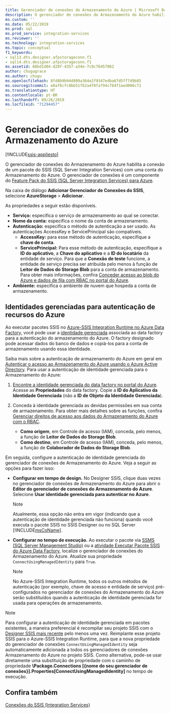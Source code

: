 ```yaml
---
title: Gerenciador de conexões do Armazenamento do Azure | Microsoft Docs
description: O gerenciador de conexões do Armazenamento do Azure habilita a conexão de um pacote do SSIS com uma conta do Armazenamento do Azure.
ms.custom: ''
ms.date: 05/22/2019
ms.prod: sql
ms.prod_service: integration-services
ms.reviewer: ''
ms.technology: integration-services
ms.topic: conceptual
f1_keywords:
- sql13.dts.designer.afpstorageconn.f1
- sql14.dts.designer.afpstorageconn.f1
ms.assetid: 68bd1d04-d20f-4357-a34e-7c9c76457062
author: chugugrace
ms.author: chugu
ms.openlocfilehash: 8fd8b9b94d809a304e2f9347edba67d5ff7d9b85
ms.sourcegitcommit: e8af8cfc0bb51f62a4f0fa794c784f1aed006c71
ms.translationtype: HT
ms.contentlocale: pt-BR
ms.lasthandoff: 09/26/2019
ms.locfileid: "71294457"
---
```

# <a name="azure-storage-connection-manager"></a>Gerenciador de conexões do Armazenamento do Azure

[!INCLUDE[ssis-appliesto](../../includes/ssis-appliesto-ssvrpluslinux-asdb-asdw-xxx.md)]

O gerenciador de conexões do Armazenamento do Azure habilita a conexão de um pacote do SSIS (SQL Server Integration Services) com uma conta do Armazenamento do Azure. O gerenciador de conexões é um componente do [Feature Pack do SSIS (SQL Server Integration Services) para Azure](../../integration-services/azure-feature-pack-for-integration-services-ssis.md). 
  
Na caixa de diálogo **Adicionar Gerenciador de Conexões do SSIS**, selecione **AzureStorage** > **Adicionar**.  
  
As propriedades a seguir estão disponíveis.

- **Serviço:** especifica o serviço de armazenamento ao qual se conectar.
- **Nome da conta:** especifica o nome da conta de armazenamento.
- **Autenticação:** especifica o método de autenticação a ser usado. As autenticações AccessKey e ServicePrincipal são compatíveis.
    - **AccessKey:** para esse método de autenticação, especifique a **chave de conta**.
    - **ServicePrincipal:** Para esse método de autenticação, especifique a **ID do aplicativo**, a **Chave do aplicativo** e a **ID do locatário** da entidade de serviço.
      Para que a **Conexão de teste** funcione, a entidade de serviço precisa ser atribuída pelo menos à função de **Leitor de Dados do Storage Blob** para a conta de armazenamento.
      Para obter mais informações, confira [Conceder acesso ao blob do Azure e dados de fila com RBAC no portal do Azure](https://docs.microsoft.com/azure/storage/common/storage-auth-aad-rbac-portal#assign-rbac-roles-using-the-azure-portal).
- **Ambiente:** especifica o ambiente de nuvem que hospeda a conta de armazenamento.

## <a name="managed-identities-for-azure-resources-authentication"></a>Identidades gerenciadas para autenticação de recursos do Azure
Ao executar pacotes SSIS no [Azure-SSIS Integration Runtime no Azure Data Factory](https://docs.microsoft.com/azure/data-factory/concepts-integration-runtime#azure-ssis-integration-runtime), você pode usar a [identidade gerenciada](https://docs.microsoft.com/azure/data-factory/connector-azure-sql-database#managed-identity) associada ao data factory para a autenticação do armazenamento do Azure. O factory designado pode acessar dados do banco de dados e copiá-los para a conta de armazenamento usando essa identidade.

Saiba mais sobre a autenticação de armazenamento do Azure em geral em [Autenticar o acesso ao Armazenamento do Azure usando o Azure Active Directory](https://docs.microsoft.com/azure/storage/common/storage-auth-aad). Para usar a autenticação de identidade gerenciada para o Armazenamento do Azure:

1. [Encontre a identidade gerenciada do data factory no portal do Azure](https://docs.microsoft.com/azure/data-factory/data-factory-service-identity). Acesse as **Propriedades** do data factory. Copie a **ID do Aplicativo da Identidade Gerenciada** (não a **ID de Objeto da Identidade Gerenciada**).

1. Conceda à identidade gerenciada as devidas permissões em sua conta de armazenamento. Para obter mais detalhes sobre as funções, confira [Gerenciar direitos de acesso aos dados do Armazenamento do Azure com o RBAC](https://docs.microsoft.com/azure/storage/common/storage-auth-aad-rbac-portal).

    - **Como origem**, em Controle de acesso (IAM), conceda, pelo menos, a função de **Leitor de Dados do Storage Blob**.
    - **Como destino**, em Controle de acesso (IAM), conceda, pelo menos, a função de **Colaborador de Dados do Storage Blob**.

Em seguida, configure a autenticação de identidade gerenciada do gerenciador de conexões de Armazenamento do Azure. Veja a seguir as opções para fazer isso:

- **Configurar em tempo de design.** No Designer SSIS, clique duas vezes no gerenciador de conexões de Armazenamento do Azure para abrir o **Editor do gerenciador de conexões do Armazenamento do Azure**. Selecione **Usar identidade gerenciada para autenticar no Azure**.
    > [!NOTE]
    >  Atualmente, essa opção não entra em vigor (indicando que a autenticação de identidade gerenciada não funciona) quando você executa o pacote SSIS no SSIS Designer ou no SQL Server [!INCLUDE[msCoName](../../includes/msconame-md.md)].
    
- **Configurar no tempo de execução.** Ao executar o pacote via [SSMS (SQL Server Management Studio)](https://docs.microsoft.com/sql/integration-services/ssis-quickstart-run-ssms) ou a [atividade Executar Pacote SSIS do Azure Data Factory](https://docs.microsoft.com/azure/data-factory/how-to-invoke-ssis-package-ssis-activity), localize o gerenciador de conexões do Armazenamento do Azure. Atualize sua propriedade `ConnectUsingManagedIdentity` para `True`.
    > [!NOTE]
    >  No Azure-SSIS Integration Runtime, todos os outros métodos de autenticação (por exemplo, chave de acesso e entidade de serviço) pré-configurados no gerenciador de conexões do Armazenamento do Azure serão substituídos quando a autenticação de identidade gerenciada for usada para operações de armazenamento.

> [!NOTE]
>  Para configurar a autenticação de identidade gerenciada em pacotes existentes, a maneira preferencial é recompilar seu projeto SSIS com o [Designer SSIS mais recente](https://docs.microsoft.com/sql/ssdt/download-sql-server-data-tools-ssdt) pelo menos uma vez. Reimplante esse projeto SSIS para o Azure-SSIS Integration Runtime, para que a nova propriedade do gerenciador de conexões `ConnectUsingManagedIdentity` seja automaticamente adicionada a todos os gerenciadores de conexões Armazenamento do Azure no projeto SSIS. Como alternativa, pode-se usar diretamente uma substituição de propriedade com o caminho de propriedade **\Package.Connections [{nome do seu gerenciador de conexões}].Properties[ConnectUsingManagedIdentity]** no tempo de execução.

## <a name="see-also"></a>Confira também  
 [Conexões do SSIS &#40;Integration Services&#41;](../../integration-services/connection-manager/integration-services-ssis-connections.md)
